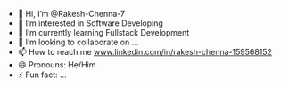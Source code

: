 - 👋 Hi, I’m @Rakesh-Chenna-7
- 👀 I’m interested in Software Developing
- 🌱 I’m currently learning Fullstack Development
- 💞️ I’m looking to collaborate on ...
- 📫 How to reach me www.linkedin.com/in/rakesh-chenna-159568152
- 😄 Pronouns: He/Him
- ⚡ Fun fact: ...

<!---
Rakesh-Chenna-7/Rakesh-Chenna-7 is a ✨ special ✨ repository because its `README.md` (this file) appears on your GitHub profile.
You can click the Preview link to take a look at your changes.
--->
